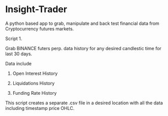 # Insight-Trader
A python based app to grab, manipulate and back test financial data from Cryptocurrency futures markets.


Script 1.

Grab BINANCE futers perp. data history for any desired candlestic time for last 30 days.

Data include

1. Open Interest History

2. Liquidations History

3. Funding Rate History

This script creates a separate .csv file in a desired location with all the data including timestamp price OHLC.
